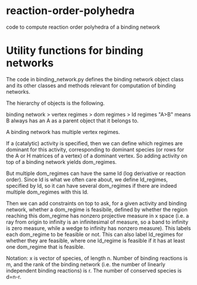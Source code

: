 # reaction-order-polyhedra
 code to compute reaction order polyhedra of a binding network


# Utility functions for binding networks
The code in binding_network.py defines the binding network object class and its other classes and methods relevant for computation of binding networks.

The hierarchy of objects is the following.

binding network > vertex regimes > dom regimes > ld regimes "A>B" means B always has an A as a parent object that it belongs to.

A binding network has multiple vertex regimes.

If a (catalytic) activity is specified, then we can define which regimes are dominant for this activity, corresponding to dominant species (or rows for the A or H matrices of a vertex) of a dominant vertex. So adding activity on top of a binding network yields dom_regimes.

But multiple dom_regimes can have the same ld (log derivative or reaction order). Since ld is what we often care about, we define ld_regimes, specified by ld, so it can have several dom_regimes if there are indeed multiple dom_regimes with this ld.

Then we can add constraints on top to ask, for a given activity and binding network, whether a dom_regime is feasibile, defined by whether the region reaching this dom_regime has nonzero projective measure in x space (i.e. a ray from origin to infinity is an infinitesimal of measure, so a band to infinity is zero measure, while a wedge to infinity has nonzero measure). This labels each dom_regime to be feasible or not. This can also label ld_regimes for whether they are feasible, where one ld_regime is feasible if it has at least one dom_regime that is feasible.

Notation: x is vector of species, of length n. Number of binding reactions is m, and the rank of the binding network (i.e. the number of linearly independent binding reactions) is r. The number of conserved species is d=n-r.
